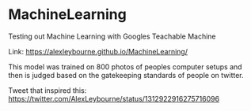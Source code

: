# MachineLearning
Testing out Machine Learning with Googles Teachable Machine

Link:
https://alexleybourne.github.io/MachineLearning/

This model was trained on 800 photos of peoples computer setups and then is judged based on the gatekeeping standards of people on twitter.

Tweet that inspired this:
https://twitter.com/AlexLeybourne/status/1312922916275716096


